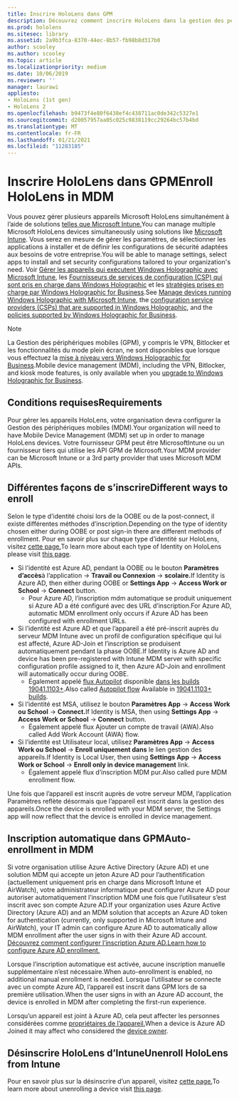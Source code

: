 ```yaml
---
title: Inscrire HoloLens dans GPM
description: Découvrez comment inscrire HoloLens dans la gestion des périphériques mobiles (MDM) pour faciliter la gestion de plusieurs appareils.
ms.prod: hololens
ms.sitesec: library
ms.assetid: 2a9b3fca-8370-44ec-8b57-fb98b8d317b0
author: scooley
ms.author: scooley
ms.topic: article
ms.localizationpriority: medium
ms.date: 10/06/2019
ms.reviewer: ''
manager: laurawi
appliesto:
- HoloLens (1st gen)
- HoloLens 2
ms.openlocfilehash: b9473f4e80f6438ef4c438711ac0de342c5327e1
ms.sourcegitcommit: d20057957aa05c025c9838119cc29264bc57b4bd
ms.translationtype: MT
ms.contentlocale: fr-FR
ms.lasthandoff: 01/21/2021
ms.locfileid: "11283185"
---
```

# <span data-ttu-id="3ecd4-103">Inscrire HoloLens dans GPM</span><span class="sxs-lookup"><span data-stu-id="3ecd4-103">Enroll HoloLens in MDM</span></span>

<span data-ttu-id="3ecd4-104">Vous pouvez gérer plusieurs appareils Microsoft HoloLens simultanément à l’aide de solutions [telles que Microsoft Intune.](https://docs.microsoft.com/intune/windows-holographic-for-business)</span><span class="sxs-lookup"><span data-stu-id="3ecd4-104">You can manage multiple Microsoft HoloLens devices simultaneously using solutions like [Microsoft Intune](https://docs.microsoft.com/intune/windows-holographic-for-business).</span></span> <span data-ttu-id="3ecd4-105">Vous serez en mesure de gérer les paramètres, de sélectionner les applications à installer et de définir les configurations de sécurité adaptées aux besoins de votre entreprise.</span><span class="sxs-lookup"><span data-stu-id="3ecd4-105">You will be able to manage settings, select apps to install and set security configurations tailored to your organization's need.</span></span> <span data-ttu-id="3ecd4-106">Voir [Gérer les appareils qui exécutent Windows Holographic avec Microsoft Intune](https://docs.microsoft.com/intune/windows-holographic-for-business), les [Fournisseurs de services de configuration (CSP) qui sont pris en charge dans Windows Holographic](https://msdn.microsoft.com/windows/hardware/commercialize/customize/mdm/configuration-service-provider-reference#hololens) et les [stratégies prises en charge par Windows Holographic for Business](https://msdn.microsoft.com/windows/hardware/commercialize/customize/mdm/policy-configuration-service-provider#hololenspolicies).</span><span class="sxs-lookup"><span data-stu-id="3ecd4-106">See [Manage devices running Windows Holographic with Microsoft Intune](https://docs.microsoft.com/intune/windows-holographic-for-business), the [configuration service providers (CSPs) that are supported in Windows Holographic](https://msdn.microsoft.com/windows/hardware/commercialize/customize/mdm/configuration-service-provider-reference#hololens), and the [policies supported by Windows Holographic for Business](https://msdn.microsoft.com/windows/hardware/commercialize/customize/mdm/policy-configuration-service-provider#hololenspolicies).</span></span>

> [!NOTE]
> <span data-ttu-id="3ecd4-107">La Gestion des périphériques mobiles (GPM), y compris le VPN, Bitlocker et les fonctionnalités du mode plein écran, ne sont disponibles que lorsque vous effectuez la [mise à niveau vers Windows Holographic for Business](hololens1-upgrade-enterprise.md).</span><span class="sxs-lookup"><span data-stu-id="3ecd4-107">Mobile device management (MDM), including the VPN, Bitlocker, and kiosk mode features, is only available when you [upgrade to Windows Holographic for Business](hololens1-upgrade-enterprise.md).</span></span>

## <span data-ttu-id="3ecd4-108">Conditions requises</span><span class="sxs-lookup"><span data-stu-id="3ecd4-108">Requirements</span></span>

 <span data-ttu-id="3ecd4-109">Pour gérer les appareils HoloLens, votre organisation devra configurer la Gestion des périphériques mobiles (MDM).</span><span class="sxs-lookup"><span data-stu-id="3ecd4-109">Your organization will need to have Mobile Device Management (MDM) set up in order to manage HoloLens devices.</span></span> <span data-ttu-id="3ecd4-110">Votre fournisseur GPM peut être MicrosoftIntune ou un fournisseur tiers qui utilise les API GPM de Microsoft.</span><span class="sxs-lookup"><span data-stu-id="3ecd4-110">Your MDM provider can be Microsoft Intune or a 3rd party provider that uses Microsoft MDM APIs.</span></span>
 
## <span data-ttu-id="3ecd4-111">Différentes façons de s’inscrire</span><span class="sxs-lookup"><span data-stu-id="3ecd4-111">Different ways to enroll</span></span>

<span data-ttu-id="3ecd4-112">Selon le type d’identité choisi lors de la OOBE ou de la post-connect, il existe différentes méthodes d’inscription.</span><span class="sxs-lookup"><span data-stu-id="3ecd4-112">Depending on the type of identity chosen either during OOBE or post sign-in there are different methods of enrollment.</span></span> <span data-ttu-id="3ecd4-113">Pour en savoir plus sur chaque type d’identité sur HoloLens, visitez [cette page.](hololens-identity.md)</span><span class="sxs-lookup"><span data-stu-id="3ecd4-113">To learn more about each type of Identity on HoloLens please visit [this page](hololens-identity.md).</span></span>

- <span data-ttu-id="3ecd4-114">Si l’identité est Azure AD, pendant la OOBE ou le bouton **Paramètres d’accès**à l’application  ->  **Travail ou Connexion**  ->  **scolaire.**</span><span class="sxs-lookup"><span data-stu-id="3ecd4-114">If Identity is Azure AD, then either during OOBE or **Settings App** -> **Access Work or School** -> **Connect** button.</span></span>
    - <span data-ttu-id="3ecd4-115">Pour Azure AD, l’inscription mdm automatique se produit uniquement si Azure AD a été configuré avec des URL d’inscription.</span><span class="sxs-lookup"><span data-stu-id="3ecd4-115">For Azure AD, automatic MDM enrollment only occurs if Azure AD has been configured with enrollment URLs.</span></span>
- <span data-ttu-id="3ecd4-116">Si l’identité est Azure AD et que l’appareil a été pré-inscrit auprès du serveur MDM Intune avec un profil de configuration spécifique qui lui est affecté, Azure AD-Join et l’inscription se produisent automatiquement pendant la phase OOBE.</span><span class="sxs-lookup"><span data-stu-id="3ecd4-116">If Identity is Azure AD and device has been pre-registered with Intune MDM server with specific configuration profile assigned to it, then Azure AD-Join and enrollment will automatically occur during OOBE.</span></span>
    - <span data-ttu-id="3ecd4-117">Également appelé [flux Autopilot](hololens2-autopilot.md) disponible [dans les builds 19041.1103+](hololens-release-notes.md#windows-holographic-version-2004).</span><span class="sxs-lookup"><span data-stu-id="3ecd4-117">Also called [Autopilot flow](hololens2-autopilot.md) Available in [19041.1103+ builds](hololens-release-notes.md#windows-holographic-version-2004).</span></span>
- <span data-ttu-id="3ecd4-118">Si l’identité est MSA, utilisez le bouton **Paramètres App**  ->  **Access Work ou School**  ->  **Connect.**</span><span class="sxs-lookup"><span data-stu-id="3ecd4-118">If Identity is MSA, then using **Settings App** -> **Access Work or School** -> **Connect** button.</span></span>
    - <span data-ttu-id="3ecd4-119">Également appelé flux Ajouter un compte de travail (AWA).</span><span class="sxs-lookup"><span data-stu-id="3ecd4-119">Also called Add Work Account (AWA) flow.</span></span>
- <span data-ttu-id="3ecd4-120">Si l’identité est Utilisateur local, utilisez **Paramètres App**  ->  **Access Work ou School**  ->  **Enroll uniquement dans** le lien gestion des appareils.</span><span class="sxs-lookup"><span data-stu-id="3ecd4-120">If Identity is Local User, then using **Settings App** -> **Access Work or School** -> **Enroll only in device management** link.</span></span>
    - <span data-ttu-id="3ecd4-121">Également appelé flux d’inscription MDM pur.</span><span class="sxs-lookup"><span data-stu-id="3ecd4-121">Also called pure MDM enrollment flow.</span></span>

<span data-ttu-id="3ecd4-122">Une fois que l’appareil est inscrit auprès de votre serveur MDM, l’application Paramètres reflète désormais que l’appareil est inscrit dans la gestion des appareils.</span><span class="sxs-lookup"><span data-stu-id="3ecd4-122">Once the device is enrolled with your MDM server, the Settings app will now reflect that the device is enrolled in device management.</span></span>

## <span data-ttu-id="3ecd4-123">Inscription automatique dans GPM</span><span class="sxs-lookup"><span data-stu-id="3ecd4-123">Auto-enrollment in MDM</span></span>

<span data-ttu-id="3ecd4-124">Si votre organisation utilise Azure Active Directory (Azure AD) et une solution MDM qui accepte un jeton Azure AD pour l’authentification (actuellement uniquement pris en charge dans Microsoft Intune et AirWatch), votre administrateur informatique peut configurer Azure AD pour autoriser automatiquement l’inscription MDM une fois que l’utilisateur s’est inscrit avec son compte Azure AD.</span><span class="sxs-lookup"><span data-stu-id="3ecd4-124">If your organization uses Azure Active Directory (Azure AD) and an MDM solution that accepts an Azure AD token for authentication (currently, only supported in Microsoft Intune and AirWatch), your IT admin can configure Azure AD to automatically allow MDM enrollment after the user signs in with their Azure AD account.</span></span> [<span data-ttu-id="3ecd4-125">Découvrez comment configurer l’inscription Azure AD.</span><span class="sxs-lookup"><span data-stu-id="3ecd4-125">Learn how to configure Azure AD enrollment.</span></span>](https://docs.microsoft.com/mem/intune/enrollment/windows-enroll#enable-windows-10-automatic-enrollment)

<span data-ttu-id="3ecd4-126">Lorsque l’inscription automatique est activée, aucune inscription manuelle supplémentaire n’est nécessaire.</span><span class="sxs-lookup"><span data-stu-id="3ecd4-126">When auto-enrollment is enabled, no additional manual enrollment is needed.</span></span> <span data-ttu-id="3ecd4-127">Lorsque l’utilisateur se connecte avec un compte Azure AD, l’appareil est inscrit dans GPM lors de sa première utilisation.</span><span class="sxs-lookup"><span data-stu-id="3ecd4-127">When the user signs in with an Azure AD account, the device is enrolled in MDM after completing the first-run experience.</span></span>

<span data-ttu-id="3ecd4-128">Lorsqu’un appareil est joint à Azure AD, cela peut affecter les personnes considérées comme [propriétaires de l’appareil.](security-adminless-os.md#device-owner)</span><span class="sxs-lookup"><span data-stu-id="3ecd4-128">When a device is Azure AD Joined it may affect who considered the [device owner](security-adminless-os.md#device-owner).</span></span>

## <span data-ttu-id="3ecd4-129">Désinscrire HoloLens d’Intune</span><span class="sxs-lookup"><span data-stu-id="3ecd4-129">Unenroll HoloLens from Intune</span></span>

<span data-ttu-id="3ecd4-130">Pour en savoir plus sur la désinscrire d’un appareil, visitez [cette page.](https://docs.microsoft.com/windows/client-management/mdm/disconnecting-from-mdm-unenrollment)</span><span class="sxs-lookup"><span data-stu-id="3ecd4-130">To learn more about unenrolling a device visit [this page](https://docs.microsoft.com/windows/client-management/mdm/disconnecting-from-mdm-unenrollment).</span></span> 
